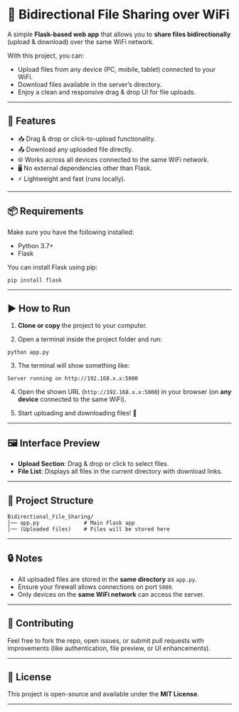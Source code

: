 # 📂 Bidirectional File Sharing over WiFi

A simple **Flask-based web app** that allows you to **share files bidirectionally** (upload & download) over the same WiFi network.

With this project, you can:

* Upload files from any device (PC, mobile, tablet) connected to your WiFi.
* Download files available in the server’s directory.
* Enjoy a clean and responsive drag & drop UI for file uploads.

---

## 🚀 Features

* 📥 Drag & drop or click-to-upload functionality.
* 📤 Download any uploaded file directly.
* 🌐 Works across all devices connected to the same WiFi network.
* 🖥️ No external dependencies other than Flask.
* ⚡ Lightweight and fast (runs locally).

---

## 📦 Requirements

Make sure you have the following installed:

* Python 3.7+
* Flask

You can install Flask using pip:

```
pip install flask
```

---

## ▶️ How to Run

1. **Clone or copy** the project to your computer.

2. Open a terminal inside the project folder and run:

```
python app.py
```

3. The terminal will show something like:

```
Server running on http://192.168.x.x:5000
```

4. Open the shown URL (`http://192.168.x.x:5000`) in your browser (on **any device** connected to the same WiFi).

5. Start uploading and downloading files! 🎉

---

## 🖼️ Interface Preview

* **Upload Section**: Drag & drop or click to select files.
* **File List**: Displays all files in the current directory with download links.

---

## 📂 Project Structure

```
Bidirectional_File_Sharing/
│── app.py              # Main Flask app
│── (Uploaded files)    # Files will be stored here
```

---

## 🔒 Notes

* All uploaded files are stored in the **same directory** as `app.py`.
* Ensure your firewall allows connections on port `5000`.
* Only devices on the **same WiFi network** can access the server.

---

## 🤝 Contributing

Feel free to fork the repo, open issues, or submit pull requests with improvements (like authentication, file preview, or UI enhancements).

---

## 📜 License

This project is open-source and available under the **MIT License**.

---
